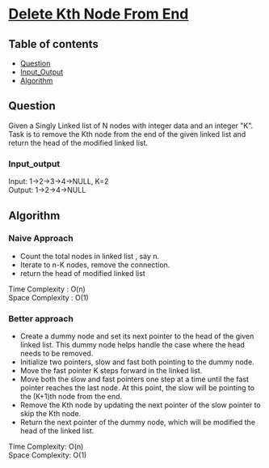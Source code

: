 # [Delete Kth Node From End](https://www.codingninjas.com/codestudio/problems/delete-kth-node-from-end_8230725?challengeSlug=striver-sde-challenge&leftPanelTab=0)

## Table of contents

- [Question](#question)
- [Input_Output](#input_output)
- [Algorithm](#algorithm)

## Question
Given a Singly Linked list of N nodes with integer data and an integer "K". Task is to remove the Kth node from the end of the given linked list and return the head of the modified linked list.

### Input_output
Input: 1->2->3->4->NULL, K=2 </br>
Output: 1->2->4->NULL

## Algorithm

### Naive Approach
- Count the total nodes in linked list , say n.
- Iterate to n-K nodes, remove the connection.
- return the head of modified linked list

Time Complexity : O(n)</br>
Space Complexity : O(1)

### Better approach
- Create a dummy node and set its next pointer to the head of the given linked list. This dummy node helps handle the case where the head needs to be removed.
- Initialize two pointers, slow and fast both pointing to the dummy node.
- Move the fast pointer K steps forward in the linked list.
- Move both the slow and fast pointers one step at a time until the fast pointer reaches the last node. At this point, the slow will be pointing to the (K+1)th node from the end.
- Remove the Kth node by updating the next pointer of the slow pointer to skip the Kth node.
- Return the next pointer of the dummy node, which will be modified the head of the linked list.

Time Complexity: O(n)</br>
Space Complexity: O(1)
